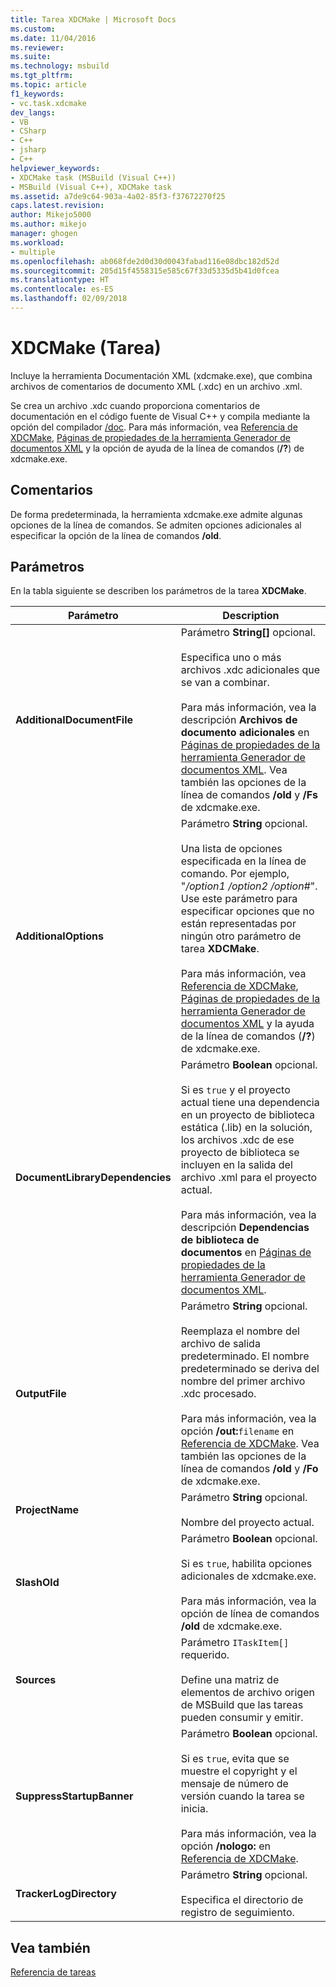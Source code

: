 ```yaml
---
title: Tarea XDCMake | Microsoft Docs
ms.custom: 
ms.date: 11/04/2016
ms.reviewer: 
ms.suite: 
ms.technology: msbuild
ms.tgt_pltfrm: 
ms.topic: article
f1_keywords:
- vc.task.xdcmake
dev_langs:
- VB
- CSharp
- C++
- jsharp
- C++
helpviewer_keywords:
- XDCMake task (MSBuild (Visual C++))
- MSBuild (Visual C++), XDCMake task
ms.assetid: a7de9c64-903a-4a02-85f3-f37672270f25
caps.latest.revision: 
author: Mikejo5000
ms.author: mikejo
manager: ghogen
ms.workload:
- multiple
ms.openlocfilehash: ab068fde2d0d30d0043fabad116e08dbc182d52d
ms.sourcegitcommit: 205d15f4558315e585c67f33d5335d5b41d0fcea
ms.translationtype: HT
ms.contentlocale: es-ES
ms.lasthandoff: 02/09/2018
---
```

# <a name="xdcmake-task"></a>XDCMake (Tarea)
Incluye la herramienta Documentación XML (xdcmake.exe), que combina archivos de comentarios de documento XML (.xdc) en un archivo .xml.  
  
 Se crea un archivo .xdc cuando proporciona comentarios de documentación en el código fuente de Visual C++ y compila mediante la opción del compilador [/doc](/cpp/build/reference/doc-process-documentation-comments-c-cpp). Para más información, vea [Referencia de XDCMake](/cpp/ide/xdcmake-reference), [Páginas de propiedades de la herramienta Generador de documentos XML](/cpp/ide/xml-document-generator-tool-property-pages) y la opción de ayuda de la línea de comandos (**/?**) de xdcmake.exe.  
  
## <a name="remarks"></a>Comentarios  
 De forma predeterminada, la herramienta xdcmake.exe admite algunas opciones de la línea de comandos. Se admiten opciones adicionales al especificar la opción de la línea de comandos **/old**.  
  
## <a name="parameters"></a>Parámetros  
 En la tabla siguiente se describen los parámetros de la tarea **XDCMake**.  
  
|Parámetro|Description|  
|---------------|-----------------|  
|**AdditionalDocumentFile**|Parámetro **String[]** opcional.<br /><br /> Especifica uno o más archivos .xdc adicionales que se van a combinar.<br /><br /> Para más información, vea la descripción **Archivos de documento adicionales** en [Páginas de propiedades de la herramienta Generador de documentos XML](/cpp/ide/xml-document-generator-tool-property-pages). Vea también las opciones de la línea de comandos **/old** y **/Fs** de xdcmake.exe.|  
|**AdditionalOptions**|Parámetro **String** opcional.<br /><br /> Una lista de opciones especificada en la línea de comando. Por ejemplo, "*/option1 /option2 /option#*". Use este parámetro para especificar opciones que no están representadas por ningún otro parámetro de tarea **XDCMake**.<br /><br /> Para más información, vea [Referencia de XDCMake](/cpp/ide/xdcmake-reference), [Páginas de propiedades de la herramienta Generador de documentos XML](/cpp/ide/xml-document-generator-tool-property-pages) y la ayuda de la línea de comandos (**/?**) de xdcmake.exe.|  
|**DocumentLibraryDependencies**|Parámetro **Boolean** opcional.<br /><br /> Si es `true` y el proyecto actual tiene una dependencia en un proyecto de biblioteca estática (.lib) en la solución, los archivos .xdc de ese proyecto de biblioteca se incluyen en la salida del archivo .xml para el proyecto actual.<br /><br /> Para más información, vea la descripción **Dependencias de biblioteca de documentos** en [Páginas de propiedades de la herramienta Generador de documentos XML](/cpp/ide/xml-document-generator-tool-property-pages).|  
|**OutputFile**|Parámetro **String** opcional.<br /><br /> Reemplaza el nombre del archivo de salida predeterminado. El nombre predeterminado se deriva del nombre del primer archivo .xdc procesado.<br /><br /> Para más información, vea la opción **/out:**`filename` en [Referencia de XDCMake](/cpp/ide/xdcmake-reference). Vea también las opciones de la línea de comandos **/old** y **/Fo** de xdcmake.exe.|  
|**ProjectName**|Parámetro **String** opcional.<br /><br /> Nombre del proyecto actual.|  
|**SlashOld**|Parámetro **Boolean** opcional.<br /><br /> Si es `true`, habilita opciones adicionales de xdcmake.exe.<br /><br /> Para más información, vea la opción de línea de comandos **/old** de xdcmake.exe.|  
|**Sources**|Parámetro `ITaskItem[]` requerido.<br /><br /> Define una matriz de elementos de archivo origen de MSBuild que las tareas pueden consumir y emitir.|  
|**SuppressStartupBanner**|Parámetro **Boolean** opcional.<br /><br /> Si es `true`, evita que se muestre el copyright y el mensaje de número de versión cuando la tarea se inicia. <br /><br /> Para más información, vea la opción **/nologo:** en [Referencia de XDCMake](/cpp/ide/xdcmake-reference).|  
|**TrackerLogDirectory**|Parámetro **String** opcional.<br /><br /> Especifica el directorio de registro de seguimiento.|  
  
## <a name="see-also"></a>Vea también  
 [Referencia de tareas](../msbuild/msbuild-task-reference.md)